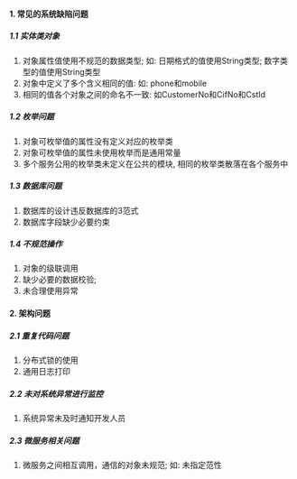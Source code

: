 #### 1. 常见的系统缺陷问题

##### 1.1 实体类对象

1. 对象属性值使用不规范的数据类型; 如: 日期格式的值使用String类型; 数字类型的值使用String类型
2. 对象中定义了多个含义相同的值: 如: phone和mobile
3. 相同的值各个对象之间的命名不一致: 如CustomerNo和CifNo和CstId

##### 1.2 枚举问题

1. 对象可枚举值的属性没有定义对应的枚举类
2. 对象可枚举值的属性未使用枚举而是通用常量
3. 多个服务公用的枚举类未定义在公共的模块, 相同的枚举类散落在各个服务中

##### 1.3 数据库问题

1. 数据库的设计违反数据库的3范式
2. 数据库字段缺少必要约束

##### 1.4 不规范操作

1. 对象的级联调用
2. 缺少必要的数据校验; 
3. 未合理使用异常



#### 2. 架构问题

##### 2.1 重复代码问题

1. 分布式锁的使用
2. 通用日志打印

##### 2.2 未对系统异常进行监控

1. 系统异常未及时通知开发人员

##### 2.3 微服务相关问题

1. 微服务之间相互调用，通信的对象未规范; 如: 未指定范性
